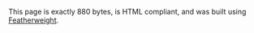 This page is exactly 880 bytes, is HTML compliant, and was built using [Featherweight](https://github.com/Cutwell/featherweight).
